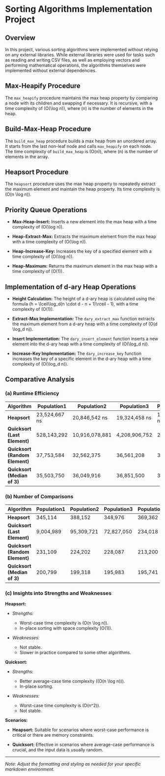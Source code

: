 # Sorting Algorithms Implementation Project

## Overview

In this project, various sorting algorithms were implemented without relying on any external libraries. While external libraries were used for tasks such as reading and writing CSV files, as well as employing vectors and performing mathematical operations, the algorithms themselves were implemented without external dependencies.

## Max-Heapify Procedure

The `max_heapify` procedure maintains the max heap property by comparing a node with its children and swapping if necessary. It is recursive, with a time complexity of \(O(\log n)\), where \(n\) is the number of elements in the heap.

## Build-Max-Heap Procedure

The `build_max_heap` procedure builds a max heap from an unordered array. It starts from the last non-leaf node and calls `max_heapify` on each node. The time complexity of `build_max_heap` is \(O(n)\), where \(n\) is the number of elements in the array.

## Heapsort Procedure

The `heapsort` procedure uses the max heap property to repeatedly extract the maximum element and maintain the heap property. Its time complexity is \(O(n \log n)\).

## Priority Queue Operations

- **Max-Heap-Insert:** Inserts a new element into the max heap with a time complexity of \(O(\log n)\).
  
- **Heap-Extract-Max:** Extracts the maximum element from the max heap with a time complexity of \(O(\log n)\).

- **Heap-Increase-Key:** Increases the key of a specified element with a time complexity of \(O(\log n)\).

- **Heap-Maximum:** Returns the maximum element in the max heap with a time complexity of \(O(1)\).

## Implementation of d-ary Heap Operations

- **Height Calculation:** The height of a d-ary heap is calculated using the formula \(h = \lceil\log_d(n \cdot d - n + 1)\rceil - 1\), with a time complexity of \(O(1)\).

- **Extract-Max Implementation:** The `dary_extract_max` function extracts the maximum element from a d-ary heap with a time complexity of \(O(d \log_d n)\).

- **Insert Implementation:** The `dary_insert_element` function inserts a new element into the d-ary heap with a time complexity of \(O(\log_d n)\).

- **Increase-Key Implementation:** The `dary_increase_key` function increases the key of a specific element in the d-ary heap with a time complexity of \(O(\log_d n)\).

## Comparative Analysis

### (a) Runtime Efficiency

| Algorithm                        | Population1   | Population2   | Population3   | Population4   |
| -------------------------------- | ------------- | ------------- | ------------- | ------------- |
| **Heapsort**                     | 23,524,667 ns | 20,846,542 ns | 19,324,458 ns | 18,365,292 ns |
| **Quicksort (Last Element)**     | 528,143,292   | 10,916,078,881| 4,208,906,752 | 20,818,333    |
| **Quicksort (Random Element)**   | 37,753,584    | 32,562,375    | 36,561,208    | 39,826,459    |
| **Quicksort (Median of 3)**      | 35,503,750    | 36,049,916    | 36,851,500    | 35,385,833    |

### (b) Number of Comparisons

| Algorithm                        | Population1   | Population2   | Population3   | Population4   |
| -------------------------------- | ------------- | ------------- | ------------- | ------------- |
| **Heapsort**                     | 345,114       | 388,152       | 348,976       | 369,362       |
| **Quicksort (Last Element)**     | 9,004,989     | 95,309,721    | 72,827,050    | 234,018       |
| **Quicksort (Random Element)**   | 231,109       | 224,202       | 228,087       | 213,200       |
| **Quicksort (Median of 3)**      | 200,799       | 199,318       | 195,983       | 195,741       |

### (c) Insights into Strengths and Weaknesses

**Heapsort:**

- *Strengths:*
  - Worst-case time complexity is \(O(n \log n)\).
  - In-place sorting with space complexity \(O(1)\).

- *Weaknesses:*
  - Not stable.
  - Slower in practice compared to some other algorithms.

**Quicksort:**

- *Strengths:*
  - Better average-case time complexity (\(O(n \log n)\)).
  - In-place sorting.

- *Weaknesses:*
  - Worst-case time complexity is \(O(n^2)\).
  - Not stable.

**Scenarios:**

- **Heapsort:** Suitable for scenarios where worst-case performance is critical or there are memory constraints.

- **Quicksort:** Effective in scenarios where average-case performance is crucial, and the input data is usually random.

---

*Note: Adjust the formatting and styling as needed for your specific markdown environment.*
